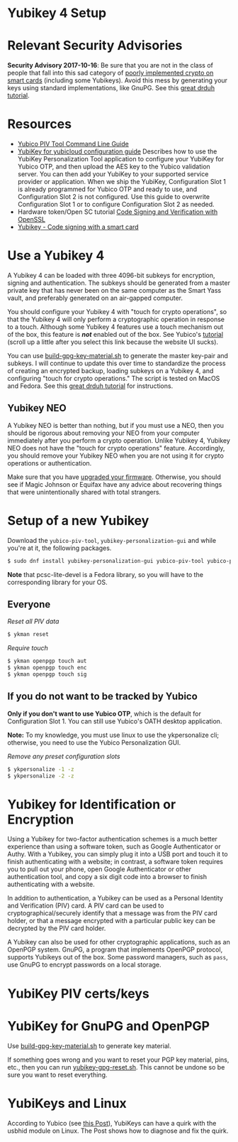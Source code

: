 Yubikey 4 Setup
=============

# Relevant Security Advisories

**Security Advisory 2017-10-16**: Be sure that you are not in the class of people that fall into this sad category of [poorly implemented crypto on smart cards](https://www.yubico.com/support/security-advisories/ysa-2017-01/) (including some Yubikeys). Avoid this mess by generating your keys using standard implementations, like GnuPG. See this [great drduh tutorial](https://github.com/drduh/YubiKey-Guide).

# Resources

- [Yubico PIV Tool Command Line Guide](https://www.yubico.com/wp-content/uploads/2016/05/Yubico_PIV_Tool_Command_Line_Guide_en.pdf)
- [YubiKey for yubicloud configuration guide](https://www.yubico.com/wp-content/uploads/2016/06/YubiKey_for_YubiCloud_ConfigGuide_en.pdf) Describes how to use the YubiKey Personalization Tool application to configure your YubiKey for Yubico OTP, and then upload the AES key to the Yubico validation server. You can then add your YubiKey to your supported service provider or application. When we ship the YubiKey, Configuration Slot 1 is already programmed for Yubico OTP and ready to use, and Configuration Slot 2 is not configured. Use this guide to overwrite Configuration Slot 1 or to configure Configuration Slot 2 as needed.
- Hardware token/Open SC tutorial [Code Signing and Verification with OpenSSL](https://eclipsesource.com/blogs/2016/09/07/tutorial-code-signing-and-verification-with-openssl/)
- [Yubikey - Code signing with a smart card](https://eclipsesource.com/blogs/2016/11/25/yubikey-code-signing-with-a-smart-card/)

# Use a Yubikey 4

A Yubikey 4 can be loaded with three 4096-bit subkeys for encryption, signing and authentication. The subkeys should be generated from a master private key that has never been on the same computer as the Smart Yass vault, and preferably generated on an air-gapped computer.

You should configure your Yubikey 4 with "touch for crypto operations", so that the Yubikey 4 will only perform a cryptographic operation in response to a touch. Although some Yubikey 4 features use a touch mechanism out of the box, this feature is ***not*** enabled out of the box. See Yubico's [tutorial](https://developers.yubico.com/PGP/Card_edit.html#_yubikey_4_touch) (scroll up a little after you select this link because the website UI sucks).

You can use [build-gpg-key-material.sh](./build-gpg-key-material.sh) to generate the master key-pair and subkeys. I will continue to update this over time to standardize the process of creating an encrypted backup, loading subkeys on a Yubikey 4, and configuring "touch for crypto operations." The script is tested on MacOS and Fedora. See this [great drduh tutorial](https://github.com/drduh/YubiKey-Guide) for instructions.

## Yubikey NEO

A Yubikey NEO is better than nothing, but if you must use a NEO, then you should be rigorous about removing your NEO from your computer immediately after you perform a crypto operation. Unlike Yubikey 4, Yubikey NEO does not have the "touch for crypto operations" feature. Accordingly, you should remove your Yubikey NEO when you are not using it for crypto operations or authentication.

Make sure that you have [upgraded your firmware](https://developers.yubico.com/ykneo-openpgp/SecurityAdvisory%202015-04-14.html). Otherwise, you should see if Magic Johnson or Equifax have any advice about recovering things that were unintentionally shared with total strangers.

# Setup of a new Yubikey

Download the `yubico-piv-tool`, `yubikey-personalization-gui` and while you're at it, the following packages.

```bash
$ sudo dnf install yubikey-personalization-gui yubico-piv-tool yubico-piv-tool-devel yubikey-manager yubioath-desktop readline-devel openssl-devel libxslt docbook-style-xsl pcsc-lite-devel automake autoconf libtool gcc opensc
```

**Note** that pcsc-lite-devel is a Fedora library, so you will have to the corresponding library for your OS.

## Everyone

*Reset all PIV data*
```bash
$ ykman reset
```

*Require touch*
```bash
$ ykman openpgp touch aut
$ ykman openpgp touch enc
$ ykman openpgp touch sig
```

## If you do not want to be tracked by Yubico
**Only if you don't want to use Yubico OTP**, which is the default for Configuration Slot 1. You can still use Yubico's OATH desktop application.

**Note:** To my knowledge, you must use linux to use the ykpersonalize cli; otherwise, you need to use the Yubico Personalization GUI.

*Remove any preset configuration slots* 
```bash
$ ykpersonalize -1 -z
$ ykpersonalize -2 -z
```

# Yubikey for Identification or Encryption

Using a Yubikey for two-factor authentication schemes is a much better experience than using a software token, such as Google Authenticator or Authy. With a Yubikey, you can simply plug it into a USB port and touch it to finish authenticating with a website; in contrast, a software token requires you to pull out your phone, open Google Authenticator or other authentication tool, and copy a six digit code into a browser to finish authenticating with a website.

In addition to authentication, a Yubikey can be used as a Personal Identity and Verification (PIV) card. A PIV card can be used to cryptographical/securely identify that a message was from the PIV card holder, or that a message encrypted with a particular public key can be decrypted by the PIV card holder.

A Yubikey can also be used for other cryptographic applications, such as an OpenPGP system. GnuPG, a program that implements OpenPGP protocol, supports Yubikeys out of the box. Some password managers, such as `pass`, use GnuPG to encrypt passwords on a local storage.


# YubiKey PIV certs/keys



# YubiKey for GnuPG and OpenPGP

Use [build-gpg-key-material.sh](build-gpg-key-material.sh) to generate key material.

If something goes wrong and you want to reset your PGP key material, pins, etc., then you can run [yubikey-gpg-reset.sh](yubikey-gpg-reset.sh). This cannot be undone so be sure you want to reset everything.

# YubiKeys and Linux

According to Yubico (see [this Post](https://developers.yubico.com/yubikey-personalization/USB-Hid-Issue.html)), YubiKeys can have a quirk with the usbhid module on Linux. The Post shows how to diagnose and fix the quirk.
```
